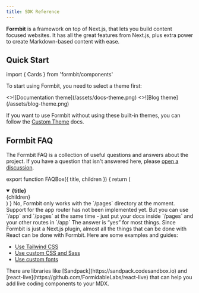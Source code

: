 ```yaml
---
title: SDK Reference
---
```


**Formbit** is a framework on top of Next.js, that lets you build content focused
websites. It has all the great features from Next.js, plus extra power to create
Markdown-based content with ease.

## Quick Start

import { Cards } from 'formbit/components'

To start using Formbit, you need to select a theme first:

<Cards num={2}>
  <Cards.Card
    image
    arrow
    title="Documentation theme"
    href="/docs/docs-theme/start"
  >
    <>![Documentation theme](/assets/docs-theme.png)</>
  </Cards.Card>
  <Cards.Card image arrow title="Blog theme" href="/docs/blog-theme/start">
    <>![Blog theme](/assets/blog-theme.png)</>
  </Cards.Card>
</Cards>

If you want to use Formbit without using these built-in themes, you can follow
the [Custom Theme](/docs/custom-theme) docs.

## Formbit FAQ

The Formbit FAQ is a collection of useful questions and answers about the
project. If you have a question that isn't answered here, please
[open a discussion](https://github.com/shuding/formbit/discussions).

export function FAQBox({ title, children }) {
return (

<details
      open
      className="last-of-type:mb-0 rounded-lg bg-neutral-50 dark:bg-neutral-800 p-2 mt-4"
    >
<summary>
<strong className="text-lg">{title}</strong>
</summary>
<div className="nx-p-2">{children}</div>
</details>
)
}

<FAQBox title="Can I use Formbit with Next.js app router?">
  No, Formbit only works with the `/pages` directory at the moment. Support for
  the app router has not been implemented yet. But you can use `/app` and
  `/pages` at the same time - just put your docs inside `/pages` and your other
  routes in `/app`
</FAQBox>

<FAQBox title="Can I use X with Formbit?">
  The answer is “yes” for most things. Since Formbit is just a Next.js plugin, almost all the things
  that can be done with React can be done with Formbit. Here are some examples and guides:

- [Use Tailwind CSS](/docs/guide/tailwind-css)
- [Use custom CSS and Sass](/docs/guide/custom-css)
- [Use custom fonts](https://nextjs.org/docs/basic-features/font-optimization)

</FAQBox>

<FAQBox title="How can I add a live coding component in Formbit?">
  There are libraries like [Sandpack](https://sandpack.codesandbox.io) and
  [react-live](https://github.com/FormidableLabs/react-live) that can help you
  add live coding components to your MDX.
</FAQBox>
